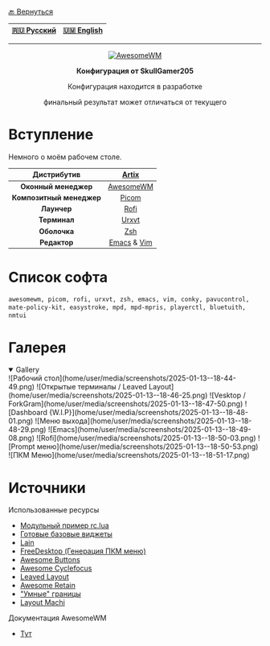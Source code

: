 [🔙 Вернуться](https://github.com/SkullGamer205/dotfiles/blob/main/README-ru.md#dynamic-wip)

|[🇷🇺 Русский](README-RU.md) | [🇺🇲 English](README.md)|
|-|-|

****
<p align="center">
<a href="https://awesomewm.org/"><img src="https://awesomewm.org/images/awesome-dark-1.svg" alt="AwesomeWM"></a>
</p>

**<p align="center">Конфигурация от SkullGamer205</p>**
<p align="center">Конфигурация находится в разработке</p>
<p align="center">финальный результат может отличаться от текущего</p>

# Вступление

  Немного о моём рабочем столе.

| **Дистрибутив** | [Artix](https://artixlinux.org/) |
|:---------------:|:-----------:|
|**Оконный менеджер**|[AwesomeWM](https://github.com/awesomeWM/awesome/)|
|**Композитный менеджер**|[Picom](https://github.com/FT-Labs/picom)|
|**Лаунчер**|[Rofi](https://github.com/davatorium/rofi/)|
|**Терминал**|[Urxvt](https://github.com/exg/rxvt-unicode)|
|**Оболочка**|[Zsh](https://www.zsh.org/)|
|**Редактор**|[Emacs](https://github.com/emacs-mirror/emacs) & [Vim](https://github.com/vim/vim)|

# Список софта

    awesomewm, picom, rofi, urxvt, zsh, emacs, vim, conky, pavucontrol, mate-policy-kit, easystroke, mpd, mpd-mpris, playerctl, bluetuith, nmtui
	
# Галерея
<details open>
<summary>Gallery</summary>
![Рабочий стол](home/user/media/screenshots/2025-01-13--18-44-49.png)
![Открытые терминалы / Leaved Layout](home/user/media/screenshots/2025-01-13--18-46-25.png)
![Vesktop / ForkGram](home/user/media/screenshots/2025-01-13--18-47-50.png)
![Dashboard {W.I.P}](home/user/media/screenshots/2025-01-13--18-48-01.png)
![Меню выхода](home/user/media/screenshots/2025-01-13--18-48-29.png)
![Emacs](home/user/media/screenshots/2025-01-13--18-49-08.png)
![Rofi](home/user/media/screenshots/2025-01-13--18-50-03.png)
![Prompt меню](home/user/media/screenshots/2025-01-13--18-50-53.png)
![ПКМ Меню](home/user/media/screenshots/2025-01-13--18-51-17.png)
</details>

# Источники

Использованные ресурсы
* [Модульный пример rc.lua](https://github.com/Gwynsav/modular-awm-default)
* [Готовые базовые виджеты](https://github.com/streetturtle/awesome-wm-widgets)
* [Lain](https://github.com/lcpz/lain)
* [FreeDesktop (Генерация ПКМ меню)](https://github.com/lcpz/awesome-freedesktop)
* [Awesome Buttons](https://github.com/streetturtle/awesome-buttons)
* [Awesome Cyclefocus](https://github.com/blueyed/awesome-cyclefocus)
* [Leaved Layout](https://github.com/michaelbeaumont/awesome-leaved)
* [Awesome Retain](https://github.com/Veratil/awesome-retain)
* ["Умные" границы](https://github.com/intrntbrn/smart_borders)
* [Layout Machi](https://github.com/xinhaoyuan/layout-machi)

Документация AwesomeWM
-  [Тут](https://awesomewm.org/apidoc/index.html)
